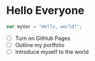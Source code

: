 # Hello Everyone

``` javascript
var myVar = "Hello, world!";
```

- [ ] Turn on GitHub Pages
- [ ] Outline my portfolio
- [ ] Introduce myself to the world
